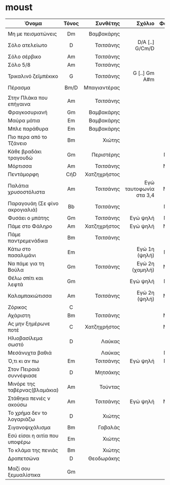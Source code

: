 # moust


| Όνομα                 | Τόνος           | Συνθέτης | Σχόλιο | Φωνές | Αριθμός | Ρυθμός |
| -------------         |:-------------:| -----:| -----:|-----:|-----:|-----:|
|             | |  |||
| Μη με πεισματώνεις        | Dm | Βαμβακάρης   |     || | |
| Σόλο ατελείωτο            | D  | Τσιτσάνης    | D/A [..] G/Cm/D|| | Xασάπικο|
| Σόλο σέρβικο              | Am | Τσιτσάνης    |                || | Xασάπικο|
| Σόλο 5/8                  | Am | Τσιτσάνης    |                || | 5/8|
| Τρικαλινό ζεϊμπέκικο      | G  | Τσιτσάνης    | G [..] Gm A#m  || | Ζεϊμπέκικο|
| Πέρασμα                   |Bm/D| Μπαγιαντέρας |                || | Χασαποσέρβικο|
|             | |  ||| | |
| Στην Πλάκα που επήγαινα   | Am | Τσιτσάνης    |      |Μο|   |  |
| Φραγκοσυριανή             | Gm | Βαμβακάρης   |      |Μο|   |  |
| Μαύρα μάτια               | Εm | Βαμβακάρης   |      |Γ|   |  |
| Μπλε παράθυρα             | Εm | Βαμβακάρης   |      |Γ|   |  |
| Πιο περα από το Τζάνειο   | Bm | Χιώτης       |      |Γ|   |  |
| Κάθε βραδάκι τραγουδώ     | Gm | Περιστέρης   |                   |Γ-Mo| |  |
| Μόρτισσα                  | Am | Τσιτσάνης    |      |Μο-Γ| |  |
| Πεντάμορφη                | CήD| Χατζηχρήστος |      |Γ| |  |
| Παλάτια χρυσοστόλιστα     | Am | Τσιτσάνης    | Εγώ ταυτοφωνία στα 3,4|Μο-Γ| |  |
| Παραγουάη (Σε φίνο ακρογιαλιά)| Bb |Τσιτσάνης |      |Γ-Μο| |  |
| Φυσάει ο μπάτης           | Gm | Τσιτσάνης    | Εγώ ψηλή          |Γ-Μο| |  |
| Πάμε στο Φάληρο           | Αm | Χατζηχρήστος | Εγώ ψηλή          |Μο-Γ| |  |
| Πάμε παντρεμενάδικα       | Bm | Τσιτσάνης    |                   |Μο|   |  |
| Κάτω στο πασαλιμάνι       | Em |              | Εγώ 1η (ψηλή)     |Γ-Μο| |  |
| Να πάμε για τη Βούλα      | Gm | Τσιτσάνης    | Εγώ 2η (χαμηλή)   |Μο-Γ| |  |
| Θέλω σπίτι και λεφτά      | Gm |              | Εγώ ψηλή          |Γ-Μο| |  |
| Καλαμπακιώτισσα           | Am | Τσιτσάνης    | Εγώ 2η (ψηλή)     |Μο-Γ| |  |
| Ζόρικος                   | C  |              |                   |Μο| |  |
| Αχάριστη                  | Bm | Τσιτσάνης    |                   |Μο-Γ| |  |
| Ας μην ξημέρωνε ποτέ      | C  | Χατζηχρήστος |                   |Μο-Γ| |  |
| Ηλιοβασίλεμα σωστό        | D  | Λαύκας       |                   |Γ| |  |
| Μεσάνυχτα βαθιά           |    | Λαύκας       |                   |Γ-Mo| |  |
| Ό,τι κι αν πω             | Em | Τσιτσάνης    | Εγώ ψηλή          |Γ-Mo| |  |
| Στον Πειραιά συννέφιασε   | D  | Μητσάκης     |                   |Γ   | |  |
| Μινόρε της ταβέρνας(βλαμάκια)| Am|Τούντας     |                   |Μο  | |  |
| Στάθηκα πενιές ν ακούσω   | Am | Τσιτσάνης    | Εγώ ψηλή          |Μο-Γ| |  |
| Το χρήμα δεν το λογαριάζω | D  | Χιώτης       |                   |Γ| |  |
| Σιγανοψιχάλισμα           | Bm | Γαβαλάς      |                   |Γ| |  |
| Εσύ είσαι η αιτία που υποφέρω| Em| Χιώτης     |                   |Γ| |  |
| Το κλάμα της πενιάς       | Bm| Χιώτης        |                   |Mo| |  |
| Δραπετσώνα                | D | Θεοδωράκης     |                   |Mo| |  |
|             | |  |||
| Μαζί σου ξεμυαλίστικα     | Gm |              |                   |Α-Γ| |  |
